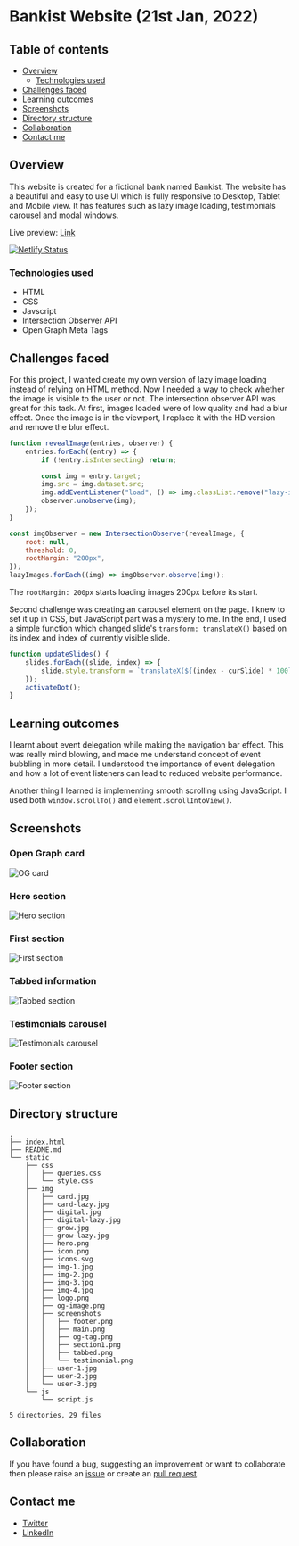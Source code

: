 # Bankist Website (21st Jan, 2022)

## Table of contents

- [Overview](#overview)
  - [Technologies used](#technologies-used)
- [Challenges faced](#challenges-faced)
- [Learning outcomes](#learning-outcomes)
- [Screenshots](#screenshots)
- [Directory structure](#directory-structure)
- [Collaboration](#collaboration)
- [Contact me](#contact-me)

## Overview

This website is created for a fictional bank named Bankist. The website has a beautiful and easy to use UI which is fully responsive to Desktop, Tablet and Mobile view. It has features such as lazy image loading, testimonials carousel and modal windows.

Live preview: [Link](https://bankist-web.darshanvaishya.xyz/)

[![Netlify Status](https://api.netlify.com/api/v1/badges/7f560470-5c67-4cc8-a0c0-89b891665483/deploy-status)](https://app.netlify.com/sites/pensive-ramanujan-f44c07/deploys)

### Technologies used

- HTML
- CSS
- Javscript
- Intersection Observer API
- Open Graph Meta Tags

## Challenges faced

For this project, I wanted create my own version of lazy image loading instead of relying on HTML method. Now I needed a way to check whether the image is visible to the user or not. The intersection observer API was great for this task. At first, images loaded were of low quality and had a blur effect. Once the image is in the viewport, I replace it with the HD version and remove the blur effect.

```js
function revealImage(entries, observer) {
	entries.forEach((entry) => {
		if (!entry.isIntersecting) return;

		const img = entry.target;
		img.src = img.dataset.src;
		img.addEventListener("load", () => img.classList.remove("lazy-img"));
		observer.unobserve(img);
	});
}

const imgObserver = new IntersectionObserver(revealImage, {
	root: null,
	threshold: 0,
	rootMargin: "200px",
});
lazyImages.forEach((img) => imgObserver.observe(img));
```

The `rootMargin: 200px` starts loading images 200px before its start.

Second challenge was creating an carousel element on the page. I knew to set it up in CSS, but JavaScript part was a mystery to me. In the end, I used a simple function which changed slide's `transform: translateX()` based on its index and index of currently visible slide.

```js
function updateSlides() {
	slides.forEach((slide, index) => {
		slide.style.transform = `translateX(${(index - curSlide) * 100}%)`;
	});
	activateDot();
}
```

## Learning outcomes

I learnt about event delegation while making the navigation bar effect. This was really mind blowing, and made me understand concept of event bubbling in more detail. I understood the importance of event delegation and how a lot of event listeners can lead to reduced website performance.

Another thing I learned is implementing smooth scrolling using JavaScript. I used both `window.scrollTo()` and `element.scrollIntoView()`.

## Screenshots

### Open Graph card

![OG card](./static/img/screenshots/og-tag.png)

### Hero section

![Hero section](./static/img/screenshots/main.png)

### First section

![First section](./static/img/screenshots/section1.png)

### Tabbed information

![Tabbed section](./static/img/screenshots/tabbed.png)

### Testimonials carousel

![Testimonials carousel](./static/img/screenshots/testimonial.png)

### Footer section

![Footer section](./static/img/screenshots/footer.png)

## Directory structure

```
.
├── index.html
├── README.md
└── static
    ├── css
    │   ├── queries.css
    │   └── style.css
    ├── img
    │   ├── card.jpg
    │   ├── card-lazy.jpg
    │   ├── digital.jpg
    │   ├── digital-lazy.jpg
    │   ├── grow.jpg
    │   ├── grow-lazy.jpg
    │   ├── hero.png
    │   ├── icon.png
    │   ├── icons.svg
    │   ├── img-1.jpg
    │   ├── img-2.jpg
    │   ├── img-3.jpg
    │   ├── img-4.jpg
    │   ├── logo.png
    │   ├── og-image.png
    │   ├── screenshots
    │   │   ├── footer.png
    │   │   ├── main.png
    │   │   ├── og-tag.png
    │   │   ├── section1.png
    │   │   ├── tabbed.png
    │   │   └── testimonial.png
    │   ├── user-1.jpg
    │   ├── user-2.jpg
    │   └── user-3.jpg
    └── js
        └── script.js

5 directories, 29 files
```

## Collaboration

If you have found a bug, suggesting an improvement or want to collaborate then please raise an [issue](https://github.com/DarshanVaishya/bankist-website/issues) or create an [pull request](https://github.com/DarshanVaishya/bankist-website/pulls).

## Contact me

- [Twitter](https://twitter.com/darshan_vaishya)
- [LinkedIn](https://www.linkedin.com/in/darshan-vaishya-ba99001a9/)

